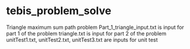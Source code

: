 # tebis_problem_solve
Triangle maximum sum path problem
Part_1_triangle_input.txt is input for part 1 of the problem
triangle.txt is input for part 2 of the problem
unitTest1.txt, unitTest2.txt, unitTest3.txt are inputs for unit test
